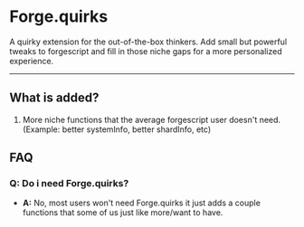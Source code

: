 # Forge.quirks

A quirky extension for the out-of-the-box thinkers. Add small but powerful tweaks to forgescript and fill in those niche gaps for a more personalized experience.

---

## What is added?

1. More niche functions that the average forgescript user doesn't need. (Example: better systemInfo, better shardInfo, etc)

## FAQ

### **Q:** Do i need Forge.quirks?

- **A:** No, most users won't need Forge.quirks it just adds a couple functions that some of us just like more/want to have.

